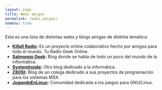 ```yaml
---
layout: page
title: Webs amigas
permalink: /webs_amigas/
onmenu: true
---
```


Esta es una lista de distintas webs y blogs amigas de distinta temática:

* **[Killall Radio](http://killallradio.wordpress.com):** Es un proyecto online colaborativo hecho por amigos para todo el mundo. Tu Radio Geek Online.
* **[Salmorejo Geek](http://salmorejogeek.com):** Blog donde se habla de todo un poco del mundo de la informática.
* **[SystemInside](http://www.systeminside.net/):** Otro blog dedicado a la informática.
* **[Z80St](https://sites.google.com/site/z80stsoftware):** Blog de un colega dedicado a sus proyectos de programación para los sistemas MSX.
* **[JugandoEnLinux](https://jugandoenlinux.com):** Comunidad dedicada a los juegos para GNU/Linux.